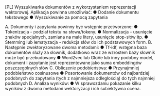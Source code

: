 [PL]
Wyszukiwarka dokumentów z wykorzystaniem reprezentacji wektorowej.
Aplikacja powinna umożliwiać:
● Dodanie dokumentu tekstowego
● Wyszukiwanie za pomocą zapytania

A. Dokumenty i zapytania powinny być wstępnie przetworzone:
● Tokenizacja - podział tekstu na słowa/tokeny.
● Normalizacja - usunięcie znaków specjalnych, zamiana na małe litery,
usunięcie stop-słów itp.
● Stemming lub lematyzacja - redukcja słów do ich podstawowych form.
B. Następnie zwektoryzowane dwoma metodami:
● Tf-idf, wstępna baza dokumentów służy za słownik, dodatkowo wraz ze
wzrostem bazy słownik może być przebudowany
● Word2vec lub GloVe lub inny podobny model, dokument i zapytanie jest
reprezentowane jako suma embeddingów poszczególnych słów
C. Obliczenie podobieństwa:
● Przynajmniej podobieństwo cosinusowe
● Posortowanie dokumentów od najbardziej podobnych do zapytania (tych
z najmniejsza odległością) do tych najmniej podobnych
D. Analiza wyników:
● W sprawozdaniu pokazanie kilku wyników z dwoma metodami
wektoryzacji i ich subiektywna ocena.
